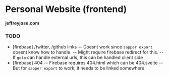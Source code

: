 # Personal Website (frontend)
**jeffreyjose.com**


### TODO
- [firebase] /twitter, /github links
-- Doesnt work since `sapper export` doesnt know how to handle.
-- Might require firebase redirect for this.
-- If `goto` can handle external urls, this can be handled client side
- [firebase] 404
-- Firebase requires 404.html which can be 404.svelte
-- But for `sapper export` to work, it needs to be linked somewhere
